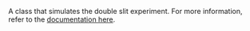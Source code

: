 A class that simulates the double slit experiment. For more information, refer to the [documentation here]([https://the-codingschool.github.io/double-slit-experiment/documentation/double-slit-experiment.html](https://the-codingschool.github.io/doubleSlit/documentation/doubleSlit.html)).
